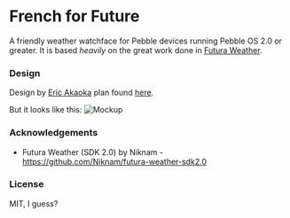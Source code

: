 French for Future
=================================

A friendly weather watchface for Pebble devices running Pebble OS 2.0 or greater. It is based *heavily* on the great work done in [Futura Weather](https://github.com/Niknam/futura-weather-sdk2.0).

### Design

Design by [Eric Akaoka](https://github.com/akaoka) plan found [here](https://github.com/lepinsk/akaoka-sans/blob/master/design.md).

But it looks like this:
![Mockup](https://raw.github.com/lepinsk/akaoka-sans/master/Mockup.png)

### Acknowledgements
* Futura Weather (SDK 2.0) by Niknam - https://github.com/Niknam/futura-weather-sdk2.0

### License
MIT, I guess?